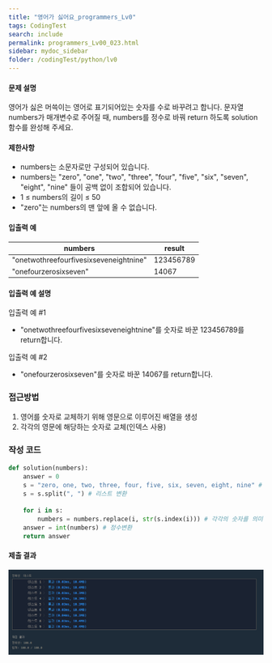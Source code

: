 ```yaml
---
title: "영어가 싫어요_programmers_Lv0"
tags: CodingTest
search: include
permalink: programmers_Lv00_023.html
sidebar: mydoc_sidebar
folder: /codingTest/python/lv0
---
```



#### 문제 설명 <br>

영어가 싫은 머쓱이는 영어로 표기되어있는 숫자를 수로 바꾸려고 합니다. 문자열 numbers가 매개변수로 주어질 때, numbers를 정수로 바꿔 return 하도록 solution 함수를 완성해 주세요.

#### 제한사항 <br>

- numbers는 소문자로만 구성되어 있습니다.
- numbers는 "zero", "one", "two", "three", "four", "five", "six", "seven", "eight", "nine" 들이 공백 없이 조합되어 있습니다.
- 1 ≤ numbers의 길이 ≤ 50
- "zero"는 numbers의 맨 앞에 올 수 없습니다.

#### 입출력 예 <br>
  
numbers|	result
---|---
"onetwothreefourfivesixseveneightnine"|	123456789
"onefourzerosixseven"|	14067

#### 입출력 예 설명 <br>

입출력 예 #1
- "onetwothreefourfivesixseveneightnine"를 숫자로 바꾼 123456789를 return합니다.

입출력 예 #2
- "onefourzerosixseven"를 숫자로 바꾼 14067를 return합니다.

### 접근방법 <br>

1. 영어를 숫자로 교체하기 위해 영문으로 이루어진 배열을 생성
2. 각각의 영문에 해당하는 숫자로 교체(인덱스 사용) 

### 작성 코드 <br>

```python
def solution(numbers):
    answer = 0
    s = "zero, one, two, three, four, five, six, seven, eight, nine" # 영문 배열
    s = s.split(", ") # 리스트 변환
    
    for i in s:
        numbers = numbers.replace(i, str(s.index(i))) # 각각의 숫자를 의미하는 영문배열을 해당하는 인덱스로 교체
    answer = int(numbers) # 정수변환
    return answer
```

#### 제출 결과

![제출 결과](\images\programmers_Lv00_023.png)



